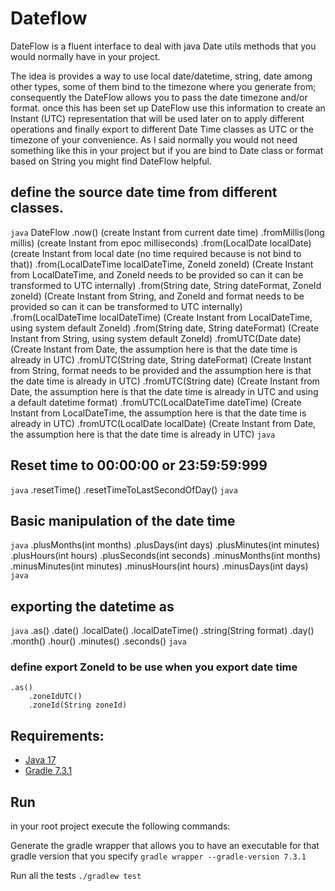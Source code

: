 # Dateflow

DateFlow is a fluent interface to deal with java Date utils methods that you would normally have in your project.

The idea is provides a way to use local date/datetime, string, date among other types, some of them bind to the 
timezone where you generate from; consequently the DateFlow allows you to pass the date timezone and/or format. 
once this has been set up DateFlow use this information to create an Instant (UTC) representation that will be used
later on to apply different operations and finally export to different Date Time classes as UTC or the timezone 
of your convenience.
As I said normally you would not need something like this in your project but if you are bind to Date class or 
format based on String you might find DateFlow helpful.         

## define the source date time from different classes.

```java```
DateFlow
    .now() (create Instant from current date time)
    .fromMillis(long millis) (create Instant from epoc milliseconds)
    .from(LocalDate localDate) (create Instant from local date (no time required because is not bind to that))
    .from(LocalDateTime localDateTime, ZoneId zoneId) (Create Instant from LocalDateTime, and ZoneId needs to be provided so can it can be transformed to UTC internally)
    .from(String date, String dateFormat, ZoneId zoneId) (Create Instant from String, and ZoneId and format needs to be provided so can it can be transformed to UTC internally)
    .from(LocalDateTime localDateTime) (Create Instant from LocalDateTime, using system default ZoneId)
    .from(String date, String dateFormat) (Create Instant from String, using system default ZoneId)
    .fromUTC(Date date) (Create Instant from Date, the assumption here is that the date time is already in UTC)
    .fromUTC(String date, String dateFormat) (Create Instant from String, format needs to be provided and the assumption here is that the date time is already in UTC)
    .fromUTC(String date) (Create Instant from Date, the assumption here is that the date time is already in UTC and using a default datetime format)
    .fromUTC(LocalDateTime dateTime) (Create Instant from LocalDateTime, the assumption here is that the date time is already in UTC)
    .fromUTC(LocalDate localDate) (Create Instant from Date, the assumption here is that the date time is already in UTC)
```java```

## Reset time to 00:00:00 or 23:59:59:999
```java```
    .resetTime() 
    .resetTimeToLastSecondOfDay()
```java```

## Basic manipulation of the date time
```java```
    .plusMonths(int months) 
    .plusDays(int days) 
    .plusMinutes(int minutes) 
    .plusHours(int hours) 
    .plusSeconds(int seconds) 
    .minusMonths(int months) 
    .minusMinutes(int minutes) 
    .minusHours(int hours) 
    .minusDays(int days)
```java```
## exporting the datetime as
```java```
    .as()
        .date() 
        .localDate() 
        .localDateTime() 
        .string(String format) 
        .day() 
        .month() 
        .hour() 
        .minutes() 
        .seconds()
```java```
### define export ZoneId to be use when you export date time
    .as()
        .zoneIdUTC() 
        .zoneId(String zoneId)

## Requirements:

- [Java 17](https://openjdk.java.net/projects/jdk/17/)
- [Gradle 7.3.1](https://gradle.org/releases/)

## Run

in your root project execute the following commands:

Generate the gradle wrapper that allows you to have an executable for that gradle version that you specify
`gradle wrapper --gradle-version 7.3.1`

Run all the tests
`./gradlew test`
